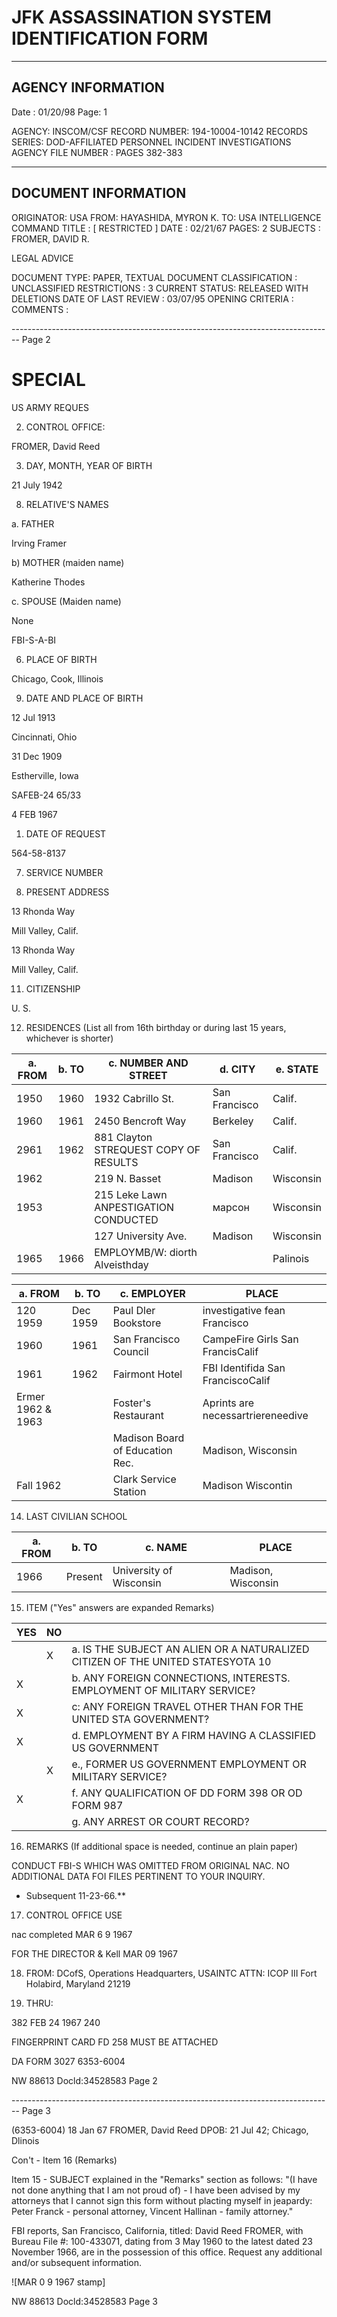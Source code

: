 # JFK ASSASSINATION SYSTEM IDENTIFICATION FORM

---

## AGENCY INFORMATION

Date : 01/20/98
Page: 1

AGENCY: INSCOM/CSF
RECORD NUMBER: 194-10004-10142
RECORDS SERIES: DOD-AFFILIATED PERSONNEL INCIDENT INVESTIGATIONS
AGENCY FILE NUMBER : PAGES 382-383

---

## DOCUMENT INFORMATION

ORIGINATOR: USA
FROM: HAYASHIDA, MYRON K.
TO: USA INTELLIGENCE COMMAND
TITLE : [ RESTRICTED ]
DATE : 02/21/67
PAGES: 2
SUBJECTS : FROMER, DAVID R.

LEGAL ADVICE

DOCUMENT TYPE: PAPER, TEXTUAL DOCUMENT
CLASSIFICATION : UNCLASSIFIED
RESTRICTIONS : 3
CURRENT STATUS: RELEASED WITH DELETIONS
DATE OF LAST REVIEW : 03/07/95
OPENING CRITERIA :
COMMENTS :


-------------------------------------------------------------------------------- Page 2

# SPECIAL

US ARMY REQUES

2. CONTROL OFFICE:

FROMER, David Reed

3. DAY, MONTH, YEAR OF BIRTH

21 July 1942

8. RELATIVE'S NAMES

a. FATHER

Irving Framer

b) MOTHER (maiden name)

Katherine Thodes

c. SPOUSE (Maiden name)

None

FBI-S-A-BI

6. PLACE OF BIRTH

Chicago, Cook, Illinois

9. DATE AND PLACE OF BIRTH

12 Jul 1913

Cincinnati, Ohio

31 Dec 1909

Estherville, Iowa

SAFEB-24 65/33

4 FEB 1967

1. DATE OF REQUEST

564-58-8137

7. SERVICE NUMBER

10. PRESENT ADDRESS

13 Rhonda Way

Mill Valley, Calif.

13 Rhonda Way

Mill Valley, Calif.

11. CITIZENSHIP

U. S.

12. RESIDENCES (List all from 16th birthday or during last 15 years, whichever is shorter)

| a. FROM | b. TO | c. NUMBER AND STREET                  | d. CITY       | e. STATE  |
| ------- | ----- | ------------------------------------- | ------------- | --------- |
| 1950    | 1960  | 1932 Cabrillo St.                     | San Francisco | Calif.    |
| 1960    | 1961  | 2450 Bencroft Way                     | Berkeley      | Calif.    |
| 2961    | 1962  | 881 Clayton STREQUEST COPY OF RESULTS | San Francisco | Calif.    |
| 1962    |       | 219 N. Basset                         | Madison       | Wisconsin |
| 1953    |       | 215 Leke Lawn ANPESTIGATION CONDUCTED | марсон        | Wisconsin |
|         |       | 127 University Ave.                   | Madison       | Wisconsin |
| 1965    | 1966  | EMPLOYMB/W: diorth Alveisthday        |               | Palinois  |

| a. FROM           | b. TO    | c. EMPLOYER                     | PLACE                             |
| ----------------- | -------- | ------------------------------- | --------------------------------- |
| 120 1959          | Dec 1959 | Paul Dler Bookstore             | investigative fean Francisco      |
| 1960              | 1961     | San Francisco Council           | CampeFire Girls San FrancisCalif  |
| 1961              | 1962     | Fairmont Hotel                  | FBI Identifida San FranciscoCalif |
| Ermer 1962 & 1963 |          | Foster's Restaurant             | Aprints are necessartriereneedive |
|                   |          | Madison Board of Education Rec. | Madison, Wisconsin                |
| Fall 1962         |          | Clark Service Station           | Madison Wiscontin                 |


14. LAST CIVILIAN SCHOOL

| a. FROM | b. TO   | c. NAME                 | PLACE              |
| ------- | ------- | ----------------------- | ------------------ |
| 1966    | Present | University of Wisconsin | Madison, Wisconsin |

15. ITEM ("Yes" answers are expanded Remarks)

| YES | NO  |                                                                                 |
| --- | --- | ------------------------------------------------------------------------------- |
|     | X   | a. IS THE SUBJECT AN ALIEN OR A NATURALIZED CITIZEN OF THE UNITED STATESYOTA 10 |
| X   |     | b. ANY FOREIGN CONNECTIONS, INTERESTS. EMPLOYMENT OF MILITARY SERVICE?          |
| X   |     | c: ANY FOREIGN TRAVEL OTHER THAN FOR THE UNITED STA GOVERNMENT?                 |
| X   |     | d. EMPLOYMENT BY A FIRM HAVING A CLASSIFIED US GOVERNMENT                       |
|     | X   | e., FORMER US GOVERNMENT EMPLOYMENT OR MILITARY SERVICE?                        |
| X   |     | f. ANY QUALIFICATION OF DD FORM 398 OR OD FORM 987                              |
|     |     | g. ANY ARREST OR COURT RECORD?                                                  |

16. REMARKS (If additional space is needed, continue an plain paper)

CONDUCT FBI-S WHICH WAS OMITTED FROM ORIGINAL NAC. NO ADDITIONAL DATA FOI FILES PERTINENT TO YOUR INQUIRY.

* Subsequent 11-23-66.**

17. CONTROL OFFICE USE

nac completed MAR 6 9 1967

FOR THE DIRECTOR & Kell MAR 09 1967

18. FROM: DCofS, Operations Headquarters, USAINTC ATTN: ICOP III Fort Holabird, Maryland 21219

19. THRU:

382 FEB 24 1967 240

FINGERPRINT CARD FD 258 MUST BE ATTACHED

DA FORM 3027 6353-6004

NW 88613 Docld:34528583 Page 2


-------------------------------------------------------------------------------- Page 3

(6353-6004) 18 Jan 67
FROMER, David Reed
DPOB: 21 Jul 42; Chicago, Dlinois

Con't - Item 16 (Remarks)

Item 15 - SUBJECT explained in the "Remarks" section as follows: "(I have not done anything that I am not proud of) - I have been advised by my attorneys that I cannot sign this form without placting myself in jeapardy: Peter Franck - personal attorney, Vincent Hallinan - family attorney."

FBI reports, San Francisco, California, titled: David Reed FROMER, with Bureau File #: 100-433071, dating from 3 May 1960 to the latest dated 23 November 1966, are in the possession of this office. Request any additional and/or subsequent information.

![MAR 0 9 1967 stamp]

NW 88613 Docld:34528583 Page 3
